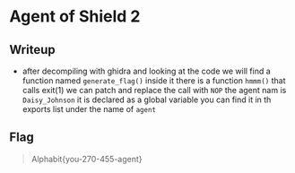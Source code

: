 # Agent of Shield 2
## Writeup

- after decompiling with ghidra and looking at the code we will find a function named `generate_flag()` inside it there is a function `hmmm()` that calls exit(1) we can patch and replace the call with `NOP`
the agent nam is `Daisy_Johnson` it is declared as a global variable you can find it in th exports list under the name of `agent`


## Flag
> Alphabit{you-270-455-agent}

